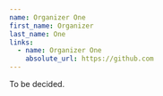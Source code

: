```yaml
---
name: Organizer One
first_name: Organizer
last_name: One
links:
  - name: Organizer One
    absolute_url: https://github.com
---
```


To be decided.